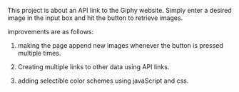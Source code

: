 This project is about an API link to the Giphy website.
Simply enter a desired image in the input box and hit the button to retrieve images.

improvements are as follows:
  1) making the page append new images whenever the button is pressed multiple times.

  2) Creating multiple links to other data using API links.

  3) adding selectible color schemes using javaScript and css.
